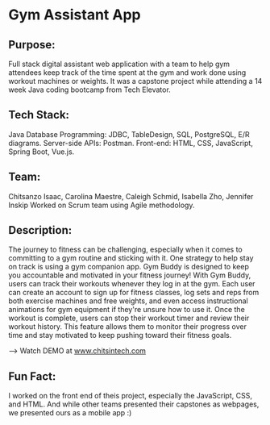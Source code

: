 # Gym Assistant App

## Purpose:
Full stack digital assistant web application with a team to help gym attendees keep track of the time spent at the gym and work done using workout machines or weights. It was a capstone project while attending a 14 week Java coding bootcamp from Tech Elevator. 

## Tech Stack:
Java 
Database Programming: JDBC, TableDesign, SQL, PostgreSQL, E/R diagrams. 
Server-side APIs: Postman. 
Front-end: HTML, CSS, JavaScript, Spring Boot, Vue.js.

## Team:
Chitsanzo Isaac, Carolina Maestre, Caleigh Schmid, Isabella Zho, Jennifer Inskip
Worked on Scrum team using Agile methodology.

## Description:
The journey to fitness can be challenging, especially when it comes to committing to a gym routine and sticking with it. One strategy to help stay on track is using a gym companion app. Gym Buddy is designed to keep you accountable and motivated in your fitness journey! With Gym Buddy, users can track their workouts whenever they log in at the gym. Each user can create an account to sign up for fitness classes, log sets and reps from both exercise machines and free weights, and even access instructional animations for gym equipment if they're unsure how to use it. Once the workout is complete, users can stop their workout timer and review their workout history. This feature allows them to monitor their progress over time and stay motivated to keep pushing toward their fitness goals.

--> Watch DEMO at www.chitsintech.com

## Fun Fact:
I worked on the front end of theis project, especially the JavaScript, CSS, and HTML. And while other teams presented their capstones as webpages, we presented ours as a mobile app :)  
